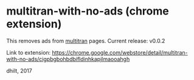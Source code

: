 multitran-with-no-ads (chrome extension)
================

This removes ads from [multitran](http://www.multitran.ru/) pages. Current release: v0.0.2

Link to extension: https://chrome.google.com/webstore/detail/multitran-with-no-ads/cigpbgbohbdbifldinhkapjlmaooahgh

dhilt, 2017
